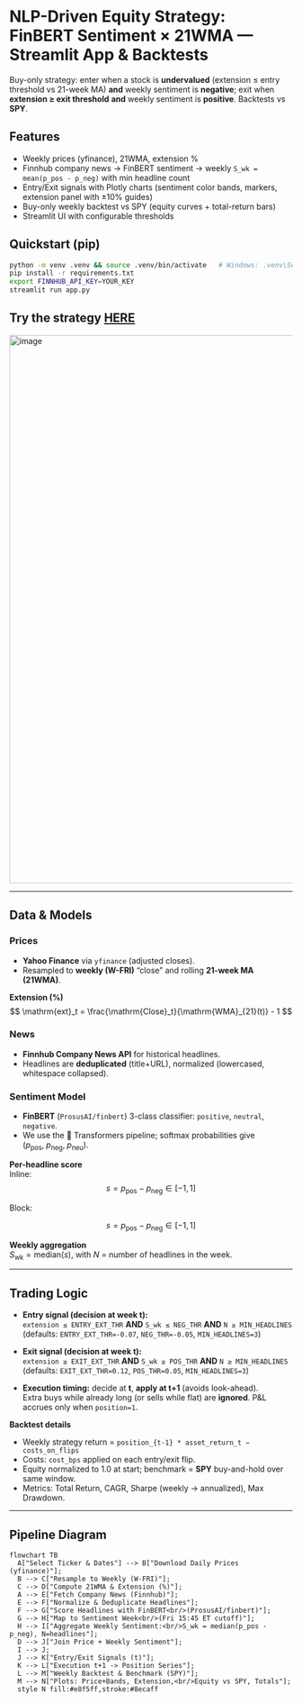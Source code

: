 # NLP-Driven Equity Strategy: FinBERT Sentiment × 21WMA — Streamlit App & Backtests

Buy-only strategy: enter when a stock is **undervalued** (extension ≤ entry threshold vs 21-week MA) **and** weekly sentiment is **negative**; exit when **extension ≥ exit threshold** **and** weekly sentiment is **positive**. Backtests vs **SPY**.

## Features
- Weekly prices (yfinance), 21WMA, extension %
- Finnhub company news → FinBERT sentiment → weekly `S_wk = mean(p_pos - p_neg)` with min headline count
- Entry/Exit signals with Plotly charts (sentiment color bands, markers, extension panel with ±10% guides)
- Buy-only weekly backtest vs SPY (equity curves + total-return bars)
- Streamlit UI with configurable thresholds

## Quickstart (pip)
```bash
python -m venv .venv && source .venv/bin/activate   # Windows: .venv\Scripts\activate
pip install -r requirements.txt
export FINNHUB_API_KEY=YOUR_KEY
streamlit run app.py
```

## Try the strategy [HERE](sentiment21wmatrading-gxsxwxmxv82jukjyyxgr9v.streamlit.app)
<img width="1388" height="974" alt="image" src="https://github.com/user-attachments/assets/ad1c5728-8c58-445b-9933-a154e70cdb7d" />


---

## Data & Models

### Prices
- **Yahoo Finance** via `yfinance` (adjusted closes).
- Resampled to **weekly (W-FRI)** “close” and rolling **21-week MA (21WMA)**.

**Extension (%)**  
$$
\mathrm{ext}_t = \frac{\mathrm{Close}_t}{\mathrm{WMA}_{21}(t)} - 1
$$

### News
- **Finnhub Company News API** for historical headlines.
- Headlines are **deduplicated** (title+URL), normalized (lowercased, whitespace collapsed).

### Sentiment Model

- **FinBERT** (`ProsusAI/finbert`) 3-class classifier: `positive`, `neutral`, `negative`.
- We use the 🤗 Transformers pipeline; softmax probabilities give  
  $\big(p_{\mathrm{pos}},\; p_{\mathrm{neg}},\; p_{\mathrm{neu}}\big)$.

**Per-headline score**  
Inline: 
$$
s = p_{\mathrm{pos}} - p_{\mathrm{neg}} \in [-1,1]
$$

Block:

$$
s = p_{\mathrm{pos}} - p_{\mathrm{neg}} \in [-1,1]
$$

**Weekly aggregation**  
$S_{\mathrm{wk}} = \mathrm{median}\big(s\big)$, with $N$ = number of headlines in the week.

---

## Trading Logic

- **Entry signal (decision at week t):**  
  `extension ≤ ENTRY_EXT_THR` **AND** `S_wk ≤ NEG_THR` **AND** `N ≥ MIN_HEADLINES`  
  (defaults: `ENTRY_EXT_THR=-0.07`, `NEG_THR=-0.05`, `MIN_HEADLINES=3`)

- **Exit signal (decision at week t):**  
  `extension ≥ EXIT_EXT_THR` **AND** `S_wk ≥ POS_THR` **AND** `N ≥ MIN_HEADLINES`  
  (defaults: `EXIT_EXT_THR=0.12`, `POS_THR=0.05`, `MIN_HEADLINES=3`)

- **Execution timing:** decide at **t**, **apply at t+1** (avoids look-ahead).  
  Extra buys while already long (or sells while flat) are **ignored**. P&L accrues only when `position=1`.

**Backtest details**
- Weekly strategy return = `position_{t-1} * asset_return_t − costs_on_flips`
- Costs: `cost_bps` applied on each entry/exit flip.
- Equity normalized to 1.0 at start; benchmark = **SPY** buy-and-hold over same window.
- Metrics: Total Return, CAGR, Sharpe (weekly → annualized), Max Drawdown.

---

## Pipeline Diagram

```mermaid
flowchart TB
  A["Select Ticker & Dates"] --> B["Download Daily Prices (yfinance)"];
  B --> C["Resample to Weekly (W-FRI)"];
  C --> D["Compute 21WMA & Extension (%)"];
  A --> E["Fetch Company News (Finnhub)"];
  E --> F["Normalize & Deduplicate Headlines"];
  F --> G["Score Headlines with FinBERT<br/>(ProsusAI/finbert)"];
  G --> H["Map to Sentiment Week<br/>(Fri 15:45 ET cutoff)"];
  H --> I["Aggregate Weekly Sentiment:<br/>S_wk = median(p_pos - p_neg), N=headlines"];
  D --> J["Join Price + Weekly Sentiment"];
  I --> J;
  J --> K["Entry/Exit Signals (t)"];
  K --> L["Execution t+1 -> Position Series"];
  L --> M["Weekly Backtest & Benchmark (SPY)"];
  M --> N["Plots: Price+Bands, Extension,<br/>Equity vs SPY, Totals"];
  style N fill:#e8f5ff,stroke:#8ecaff
```
